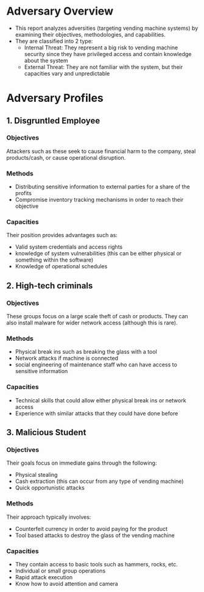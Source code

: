 # Adversary Overview
- This report analyzes adversities (targeting vending machine systems) by examining their objectives, methodologies, and capabilities.
- They are classified into 2 type:
  - Internal Threat: They represent a big risk to vending machine security since they have privileged access and contain knowledge about the system
  - External Threat: They are not familiar with the system, but their capacities vary and unpredictable

# Adversary Profiles
## 1. Disgruntled Employee
### Objectives
Attackers such as these seek to cause financial harm to the company, steal products/cash, or cause operational disruption.

### Methods
* Distributing sensitive information to external parties for a share of the profits 
* Compromise inventory tracking mechanisms in order to reach their objective

### Capacities
Their position provides advantages such as:
* Valid system credentials and access rights
* knowledge of system vulnerabilities (this can be either physical or something within the software)
* Knowledge of operational schedules

## 2. High-tech criminals
### Objectives
These groups focus on a large scale theft of cash or products. They can also install malware for wider network access (although this is rare).

### Methods
* Physical break ins such as breaking the glass with a tool
* Network attacks if machine is connected 
* social engineering of maintenance staff who can have access to sensitive information 

### Capacities
* Technical skills that could allow either physical break ins or network access
* Experience with similar attacks that they could have done before

## 3. Malicious Student
### Objectives
Their goals focus on immediate gains through the following:
* Physical stealing
* Cash extraction (this can occur from any type of vending machine)
* Quick opportunistic attacks

### Methods
Their approach typically involves:
* Counterfeit currency in order to avoid paying for the product
* Tool based attacks to destroy the glass of the vending machine

### Capacities
* They contain access to basic tools such as hammers, rocks, etc.
* Individual or small group operations
* Rapid attack execution
* Know how to avoid attention and camera
